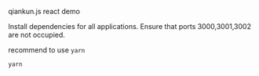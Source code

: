qiankun.js react demo

Install dependencies for all applications. Ensure that ports 3000,3001,3002 are not occupied.

recommend to use <code>yarn</code>
```
yarn
```
